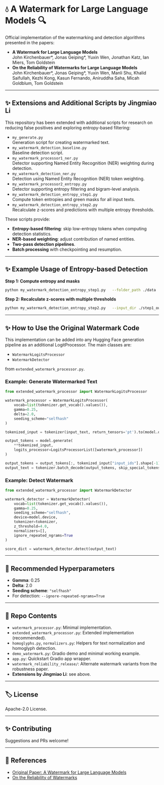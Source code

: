 # 💧 A Watermark for Large Language Models 🔍

Official implementation of the watermarking and detection algorithms presented in the papers:

- **A Watermark for Large Language Models**  
  John Kirchenbauer*, Jonas Geiping*, Yuxin Wen, Jonathan Katz, Ian Miers, Tom Goldstein
- **On the Reliability of Watermarks for Large Language Models**  
  John Kirchenbauer*, Jonas Geiping*, Yuxin Wen, Manli Shu, Khalid Saifullah, Kezhi Kong, Kasun Fernando, Aniruddha Saha, Micah Goldblum, Tom Goldstein

---

## ✨ Extensions and Additional Scripts by Jingmiao Li

This repository has been extended with additional scripts for research on reducing false positives and exploring entropy-based filtering:
- `my_generate.py`  
  Generation script for creating watermarked text.
- `my_watermark_detection_baseline.py`  
  Baseline detection script.
- `my_watermark_processor1_ner.py`  
  Detector supporting Named Entity Recognition (NER) weighting during detection.
- `my_watermark_detection_ner.py`  
  Detection using Named Entity Recognition (NER) token weighting.
- `my_watermark_processor2_entropy.py`  
  Detector supporting entropy filtering and bigram-level analysis.
- `my_watermark_detection_entropy_step1.py`  
  Compute token entropies and green masks for all input texts.
- `my_watermark_detection_entropy_step2.py`  
  Recalculate z-scores and predictions with multiple entropy thresholds.



These scripts provide:
- **Entropy-based filtering**: skip low-entropy tokens when computing detection statistics.
- **NER-based weighting**: adjust contribution of named entities.
- **Two-pass detection pipelines**.
- **Batch processing** with checkpointing and resumption.

---

## ✨ Example Usage of Entropy-based Detection

**Step 1: Compute entropy and masks**
```bash
python my_watermark_detection_entropy_step1.py   --folder_path ./data   --gamma 0.25   --tokenizer meta-llama/Llama-3.1-8B   --ignore_repeated_bigrams   --max_tokens 200   --return_green_token_mask
```

**Step 2: Recalculate z-scores with multiple thresholds**
```bash
python my_watermark_detection_entropy_step2.py   --input_dir ./step1_outputs   --output_dir ./step2_outputs   --gamma 0.25   --z_threshold 4.0   --entropy_threshold 0.5 1.0 2.0   --mask_type bigram
```

---

## ✨ How to Use the Original Watermark Code

This implementation can be added into any Hugging Face generation pipeline as an additional LogitProcessor. The main classes are:

- `WatermarkLogitsProcessor`
- `WatermarkDetector`

from `extended_watermark_processor.py`.

### Example: Generate Watermarked Text
```python
from extended_watermark_processor import WatermarkLogitsProcessor

watermark_processor = WatermarkLogitsProcessor(
    vocab=list(tokenizer.get_vocab().values()),
    gamma=0.25,
    delta=2.0,
    seeding_scheme="selfhash"
)

tokenized_input = tokenizer(input_text, return_tensors='pt').to(model.device)

output_tokens = model.generate(
    **tokenized_input,
    logits_processor=LogitsProcessorList([watermark_processor])
)

output_tokens = output_tokens[:, tokenized_input["input_ids"].shape[-1]:]
output_text = tokenizer.batch_decode(output_tokens, skip_special_tokens=True)[0]
```

### Example: Detect Watermark
```python
from extended_watermark_processor import WatermarkDetector

watermark_detector = WatermarkDetector(
    vocab=list(tokenizer.get_vocab().values()),
    gamma=0.25,
    seeding_scheme="selfhash",
    device=model.device,
    tokenizer=tokenizer,
    z_threshold=4.0,
    normalizers=[],
    ignore_repeated_ngrams=True
)

score_dict = watermark_detector.detect(output_text)
```

---

## 📝 Recommended Hyperparameters
- **Gamma**: 0.25
- **Delta**: 2.0
- **Seeding scheme**: `"selfhash"`
- For detection: `--ignore-repeated-ngrams=True`

---

## 📁 Repo Contents

- `watermark_processor.py`: Minimal implementation.
- `extended_watermark_processor.py`: Extended implementation (recommended).
- `homoglyphs.py`, `normalizers.py`: Helpers for text normalization and homoglyph detection.
- `demo_watermark.py`: Gradio demo and minimal working example.
- `app.py`: Quickstart Gradio app wrapper.
- `watermark_reliability_release/`: Alternate watermark variants from the robustness paper.
- **Extensions by Jingmiao Li**: see above.

---

## 🏷 License

Apache-2.0 License.

---

## ✨ Contributing

Suggestions and PRs welcome!

---

## 🔗 References

- [Original Paper: A Watermark for Large Language Models](https://arxiv.org/abs/2306.04634)
- [On the Reliability of Watermarks](https://arxiv.org/abs/2308.00113)
